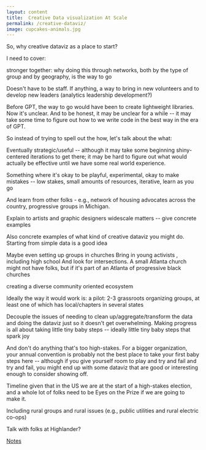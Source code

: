 ```yaml
---
layout: content
title:  Creative Data visualization At Scale
permalink: /creative-dataviz/
image: cupcakes-animals.jpg
---
```




So, why creative dataviz as a place to start?

I need to cover:

stronger together: why doing this through networks, both by the type of group and by geography, is the way to go

Doesn't have to be staff. If anything, a way to bring in new volunteers and to develop new leaders (analytics leadership development?)

Before GPT, the way to go would have been to create lightweight libraries. Now it's unclear. And to be honest, it may be unclear for a while -- it may take some time to figure out how to we write code in the best way in the era of GPT.

So instead of trying to spell out the how, let's talk about the what:


Eventually strategic/useful -- although it may take some beginning shiny-centered iterations to get there; it may be hard to figure out what would actually be effective until we have some real world experience.

Something where it's okay to be playful, experimental, okay to make mistakes -- low stakes, small amounts of resources, iterative, learn as you go

And learn from other folks - e.g., network of housing advocates across the country, progressive groups in Michigan.

Explain to artists and graphic designers widescale matters -- give concrete examples

Also concrete examples of what kind of creative dataviz you might do. Starting from simple data is a good idea

Maybe even setting up groups in churches
Bring in young activists , including high school
And look for intersections. A small Atlanta church might not have folks, but if it's part of an Atlanta of progressive black churches

creating a diverse community oriented ecosystem


Ideally the way it would work is:
a pilot: 2-3 grassroots organizing groups, at least one of which has local/chapters in several states



Decouple the issues of needing to clean up/aggregate/transform the data
and doing the dataviz
just so it doesn't get overwhelming. Making progress is all about taking little tiny baby steps -- ideally little tiny baby steps that spark joy

And don't do anything that's too high-stakes. For a bigger organization, your annual convention is probably not the best place to take your first baby steps here -- although if you give yourself room to play and try and fail and try and fail, you might end up with some dataviz that are good or interesting enough to consider showing off.


Timeline given that in the US we are at the start of a high-stakes election, and a whole lot of folks need to be Eyes on the Prize if we are going to make it.


Including rural groups and rural issues (e.g., public utilities and rural electric co-ops)

Talk with folks at Highlander?


[Notes](../pages/creative-dataviz/creative-notes.html)